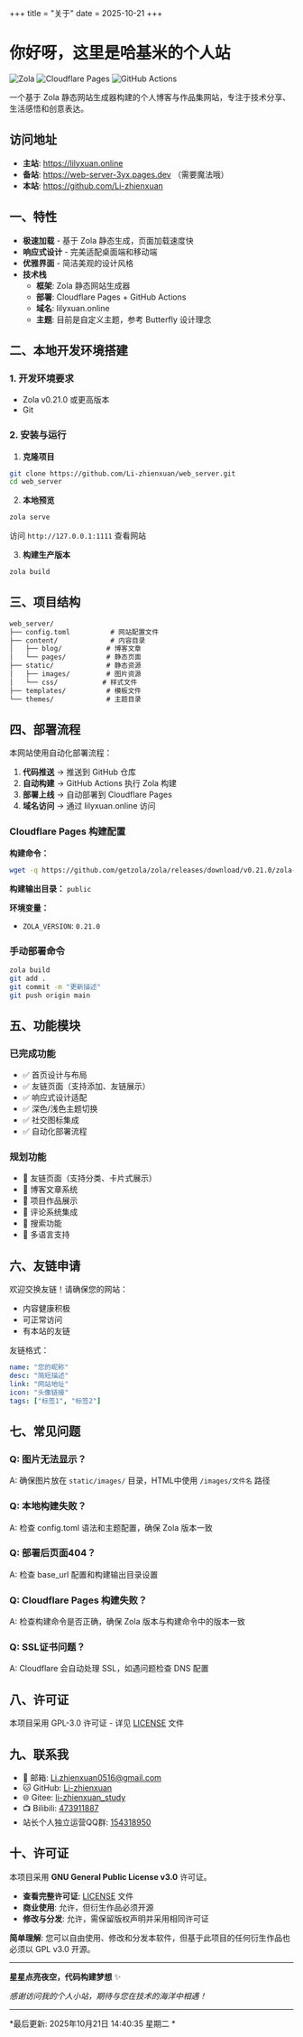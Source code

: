 +++
title = "关于"
date = 2025-10-21
+++

# 你好呀，这里是哈基米的个人站

![Zola](https://img.shields.io/badge/Zola-静态网站生成器-FF7E0D)
![Cloudflare Pages](https://img.shields.io/badge/Cloudflare-Pages部署-F6820F)
![GitHub Actions](https://img.shields.io/badge/GitHub-Actions自动化部署-2088FF)

一个基于 Zola 静态网站生成器构建的个人博客与作品集网站，专注于技术分享、生活感悟和创意表达。


## 访问地址
- **主站**: https://lilyxuan.online
- **备站**: https://web-server-3yx.pages.dev （需要魔法哦）
- **本站**: https://github.com/Li-zhienxuan



## 一、特性

-  **极速加载** - 基于 Zola 静态生成，页面加载速度快
-  **响应式设计** - 完美适配桌面端和移动端
-  **优雅界面** - 简洁美观的设计风格
-  **技术栈**
    - **框架**: Zola 静态网站生成器
    - **部署**: Cloudflare Pages + GitHub Actions
    - **域名**: lilyxuan.online
    - **主题**: 目前是自定义主题，参考 Butterfly 设计理念

## 二、本地开发环境搭建

### 1. 开发环境要求
- Zola v0.21.0 或更高版本
- Git

### 2. 安装与运行

1. **克隆项目**
```bash
git clone https://github.com/Li-zhienxuan/web_server.git
cd web_server
```

2. **本地预览**
```bash
zola serve
```
访问 `http://127.0.0.1:1111` 查看网站

3. **构建生产版本**
```bash
zola build
```

## 三、项目结构

```md
web_server/
├── config.toml          # 网站配置文件
├── content/             # 内容目录
│   ├── blog/           # 博客文章
│   └── pages/          # 静态页面
├── static/             # 静态资源
│   ├── images/         # 图片资源
│   └── css/           # 样式文件
├── templates/          # 模板文件
└── themes/             # 主题目录
```

## 四、部署流程

本网站使用自动化部署流程：

1. **代码推送** → 推送到 GitHub 仓库
2. **自动构建** → GitHub Actions 执行 Zola 构建
3. **部署上线** → 自动部署到 Cloudflare Pages
4. **域名访问** → 通过 lilyxuan.online 访问

### Cloudflare Pages 构建配置

**构建命令：**
```bash
wget -q https://github.com/getzola/zola/releases/download/v0.21.0/zola-v0.21.0-x86_64-unknown-linux-gnu.tar.gz && tar xzf zola-v0.21.0-x86_64-unknown-linux-gnu.tar.gz && ./zola build
```

**构建输出目录：** `public`

**环境变量：**
- `ZOLA_VERSION`: `0.21.0`

### 手动部署命令
```bash
zola build
git add .
git commit -m "更新描述"
git push origin main
```

## 五、功能模块

### 已完成功能
- ✅ 首页设计与布局
- ✅ 友链页面（支持添加、友链展示）
- ✅ 响应式设计适配
- ✅ 深色/浅色主题切换
- ✅ 社交图标集成
- ✅ 自动化部署流程

### 规划功能
- 🔄  友链页面（支持分类、卡片式展示）
- 🔄 博客文章系统
- 🔄 项目作品展示
- 🔄 评论系统集成
- 🔄 搜索功能
- 🔄 多语言支持


## 六、友链申请

欢迎交换友链！请确保您的网站：
- 内容健康积极
- 可正常访问
- 有本站的友链

友链格式：
```yaml
name: "您的昵称"
desc: "简短描述"
link: "网站地址"
icon: "头像链接"
tags: ["标签1", "标签2"]
```

## 七、常见问题

### Q: 图片无法显示？
A: 确保图片放在 `static/images/` 目录，HTML中使用 `/images/文件名` 路径

### Q: 本地构建失败？
A: 检查 config.toml 语法和主题配置，确保 Zola 版本一致

### Q: 部署后页面404？
A: 检查 base_url 配置和构建输出目录设置

### Q: Cloudflare Pages 构建失败？
A: 检查构建命令是否正确，确保 Zola 版本与构建命令中的版本一致

### Q: SSL证书问题？
A: Cloudflare 会自动处理 SSL，如遇问题检查 DNS 配置

## 八、许可证

本项目采用 GPL-3.0 许可证 - 详见 [LICENSE](LICENSE) 文件

## 九、联系我

- 📧 邮箱: Li.zhienxuan0516@gmail.com
- 🐱 GitHub: [Li-zhienxuan](https://github.com/Li-zhienxuan)
- 🌐 Gitee: [li-zhienxuan_study](https://gitee.com/li-zhienxuan_study)
- 📺 Bilibili: [473911887](https://space.bilibili.com/473911887)
- 站长个人独立运营QQ群: [154318950](https://gitee.com/li-zhienxuan_study/image/raw/master/image/QQ_Group.png)


## 十、许可证

本项目采用 **GNU General Public License v3.0** 许可证。

- **查看完整许可证**: [LICENSE](https://github.com/Li-zhienxuan/web_server/blob/main/LICENSE) 文件
- **商业使用**: 允许，但衍生作品必须开源
- **修改与分发**: 允许，需保留版权声明并采用相同许可证

**简单理解**: 您可以自由使用、修改和分发本软件，但基于此项目的任何衍生作品也必须以 GPL v3.0 开源。

---

**星星点亮夜空，代码构建梦想** ✨

*感谢访问我的个人小站，期待与您在技术的海洋中相遇！*

---

*最后更新: 2025年10月21日 14:40:35 星期二 *